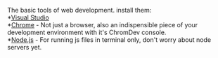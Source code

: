 The basic tools of web development.  install them:  
   *[Visual Studio](https://code.visualstudio.com/download)  
   *[Chrome](https://support.google.com/chrome/answer/95346?co=GENIE.Platform%3DDesktop&hl=en) - Not just a browser, also an indispensible piece of your development environment with it's ChromDev console.   
   *[Node.js](https://nodejs.org/en/download/) - For running js files in terminal only, don't worry about node servers yet.  


  

